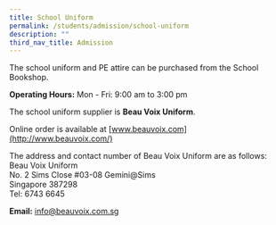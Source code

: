 ```yaml
---
title: School Uniform
permalink: /students/admission/school-uniform
description: ""
third_nav_title: Admission
---
```

The school uniform and PE attire can be purchased from the School Bookshop.  

**Operating Hours:** Mon - Fri: 9:00 am to 3:00 pm

The school uniform supplier is **Beau Voix Uniform**.  

Online order is available at [www.beauvoix.com](http://www.beauvoix.com/)

The address and contact number of Beau Voix Uniform are as follows: <br>
Beau Voix Uniform <br>
No. 2 Sims Close #03-08 Gemini@Sims <br>
Singapore 387298 <br>
Tel: 6743 6645  

**Email:** [info@beauvoix.com.sg](mailto:info@beauvoix.com.sg?subject=Enquiry%20from%20Web)